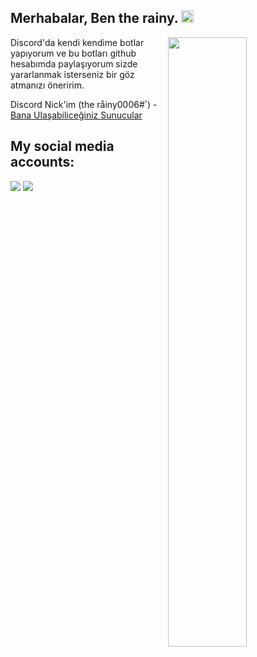 <h2>Merhabalar, Ben the rainy. <img src="https://media.giphy.com/media/Q7LHmoFwVP6Yc1swZs/giphy.gif" height="20px"></h2>

<img width="50%" align="right" src="https://github-readme-stats.vercel.app/api?username=rainybey&show_icons=true&hide_title=true&theme=merko">


Discord'da kendi kendime botlar yapıyorum ve bu botları github hesabımda paylaşıyorum sizde yararlanmak isterseniz bir göz atmanızı öneririm.


Discord Nick'im (the råinyٴ#0006) - [Bana Ulaşabiliceğiniz Sunucular](https://discord.gg/frankia)




<h2>My social media accounts:</h2>
 <a href="https://discord.com/users/852624148807286795" target"blank_"><img src="https://img.shields.io/badge/Discord%20-7289DA.svg?&style=for-the-badge&logo=discord&logoColor=white"></a>
<a href="https://discord.gg/frankia" target"blank_"><img src="https://img.shields.io/badge/Discord-Server-red"></a>


